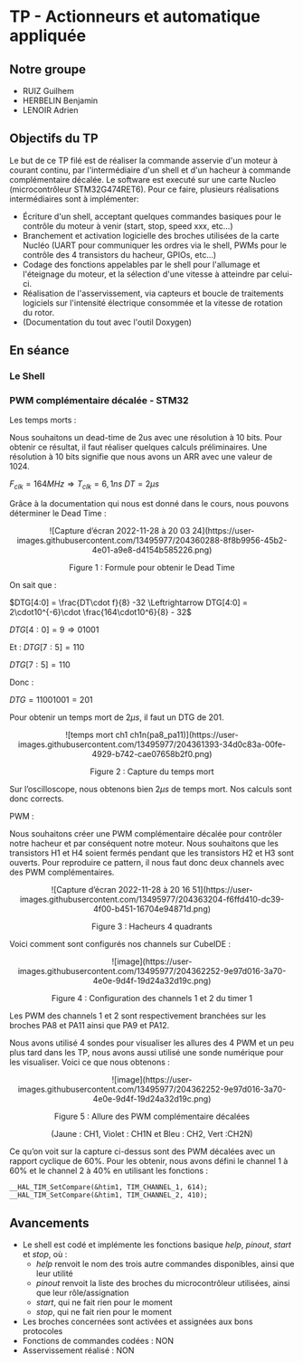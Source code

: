 # TP - Actionneurs et automatique appliquée

## Notre groupe
* RUIZ Guilhem
* HERBELIN Benjamin
* LENOIR Adrien

## Objectifs du TP
Le but de ce TP filé est de réaliser la commande asservie d'un moteur à courant continu, par l'intermédiaire d'un shell et d'un hacheur à commande complémentaire décalée. Le software est executé sur une carte Nucleo (microcontrôleur STM32G474RET6).
Pour ce faire, plusieurs réalisations intermédiaires sont à implémenter:

* Écriture d'un shell, acceptant quelques commandes basiques pour le contrôle du moteur à venir (start, stop, speed xxx, etc...)
* Branchement et activation logicielle des broches utilisées de la carte Nucléo (UART pour communiquer les ordres via le shell, PWMs pour le contrôle des 4 transistors du hacheur, GPIOs, etc...)
* Codage des fonctions appelables par le shell pour l'allumage et l'éteignage du moteur, et la sélection d'une vitesse à atteindre par celui-ci.
* Réalisation de l'asservissement, via capteurs et boucle de traitements logiciels sur l'intensité électrique consommée et la vitesse de rotation du rotor.
* (Documentation du tout avec l'outil Doxygen)


## En séance 

### Le Shell

### PWM complémentaire décalée - STM32

Les temps morts : 

Nous souhaitons un dead-time de 2us avec une résolution à 10 bits. Pour obtenir ce résultat, il faut réaliser quelques calculs préliminaires. Une résolution à 10 bits signifie que nous avons un ARR avec une valeur de 1024.

$F_{clk} = 164MHz \Rightarrow  T_{clk} = 6{,}1ns$
$DT = 2 \mu s$

Grâce à la documentation qui nous est donné dans le cours, nous pouvons déterminer le Dead Time : 

<p align="center">
![Capture d’écran 2022-11-28 à 20 03 24](https://user-images.githubusercontent.com/13495977/204360288-8f8b9956-45b2-4e01-a9e8-d4154b585226.png)
 </p>
 <p align="center">
 Figure 1 : Formule pour obtenir le Dead Time
</p>

On sait que : 

$DTG[4:0] = \frac{DT\cdot f}{8} -32 \Leftrightarrow DTG[4:0] = 2\cdot10^{-6}\cdot \frac{164\cdot10^6}{8} - 32$

$DTG[4:0] = 9 \Rightarrow 0 1001$

Et : 
$DTG[7:5] = 110$

$DTG[7:5] = 110$

Donc : 

$DTG = 1100 1001 = 201$

Pour obtenir un temps mort de $2\mu s$, il faut un DTG de 201.

<p align="center">
![temps mort ch1 ch1n(pa8_pa11)](https://user-images.githubusercontent.com/13495977/204361393-34d0c83a-00fe-4929-b742-cae07658b2f0.png)
 </p>
 <p align="center">
 Figure 2 : Capture du temps mort
</p>

Sur l’oscilloscope, nous obtenons bien $2\mu s$ de temps mort. Nos calculs sont donc corrects.

PWM :

Nous souhaitons créer une PWM complémentaire décalée pour contrôler notre hacheur et par conséquent notre moteur. Nous souhaitons que les transistors H1 et H4 soient fermés pendant que les transistors H2 et H3 sont ouverts. Pour reproduire ce pattern, il nous faut donc deux channels avec des PWM complémentaires.


<p align="center">
![Capture d’écran 2022-11-28 à 20 16 51](https://user-images.githubusercontent.com/13495977/204363204-f6ffd410-dc39-4f00-b451-16704e94871d.png)
 </p>
 <p align="center">
 Figure 3 : Hacheurs 4 quadrants
</p>

Voici comment sont configurés nos channels sur CubeIDE : 

<p align="center">
![image](https://user-images.githubusercontent.com/13495977/204362252-9e97d016-3a70-4e0e-9d4f-19d24a32d19c.png)
 </p>
 <p align="center">
 Figure 4 : Configuration des channels 1 et 2 du timer 1
</p>

Les PWM des channels 1 et 2 sont respectivement branchées sur les broches PA8 et PA11 ainsi que PA9 et PA12. 

Nous avons utilisé 4 sondes pour visualiser les allures des 4 PWM et un peu plus tard dans les TP, nous avons aussi utilisé une sonde numérique pour les visualiser. Voici ce que nous obtenons :

<p align="center">
![image](https://user-images.githubusercontent.com/13495977/204362252-9e97d016-3a70-4e0e-9d4f-19d24a32d19c.png)
 </p>
 <p align="center">
 Figure 5 : Allure des PWM complémentaire décalées 
 </p>
  <p align="center">
(Jaune : CH1, Violet : CH1N et Bleu : CH2, Vert :CH2N)
</p>

Ce qu’on voit sur la capture ci-dessus sont des PWM décalées avec un rapport cyclique de 60%. Pour les obtenir, nous avons défini le channel 1 à 60% et le channel 2 à 40% en utilisant les fonctions : 


	__HAL_TIM_SetCompare(&htim1, TIM_CHANNEL_1, 614);
	__HAL_TIM_SetCompare(&htim1, TIM_CHANNEL_2, 410);









## Avancements

* Le shell est codé et implémente les fonctions basique *help*, *pinout*, *start* et *stop*, où :
  * *help* renvoit le nom des trois autre commandes disponibles, ainsi que leur utilité
  * *pinout* renvoit la liste des broches du microcontrôleur utilisées, ainsi que leur rôle/assignation
  * *start*, qui ne fait rien pour le moment
  * *stop*, qui ne fait rien pour le moment
* Les broches concernées sont activées et assignées aux bons protocoles
* Fonctions de commandes codées : NON
* Asservissement réalisé : NON
